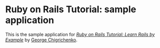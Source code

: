 # Ruby on Rails Tutorial: sample application

This is the sample application for
[*Ruby on Rails Tutorial: Learn Rails by Example*](http://railstutorial.org/)
by [George Chigrichenko](http://chigrichenko.com/).
